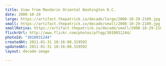 ```yaml
---
title: View from Mandarin Oriental Washington D.C.
date: 2008-10-29
large: https://artifact.thepatrick.io/decade/large/2008-10-29-2189.jpg
small: https://artifact.thepatrick.io/decade/small/2008-10-29-2189.jpg
smallRetina: https://artifact.thepatrick.io/decade/small/2008-10-29-2189@2x.jpg
flickrUrl: http://www.flickr.com/photos/pftqg/3010031244/
photoId: "3010031244"
createdAt: 2011-01-31 10:16:08.319592
updatedAt: 2011-01-31 10:16:08.319592
layout: decade-image

---
```


